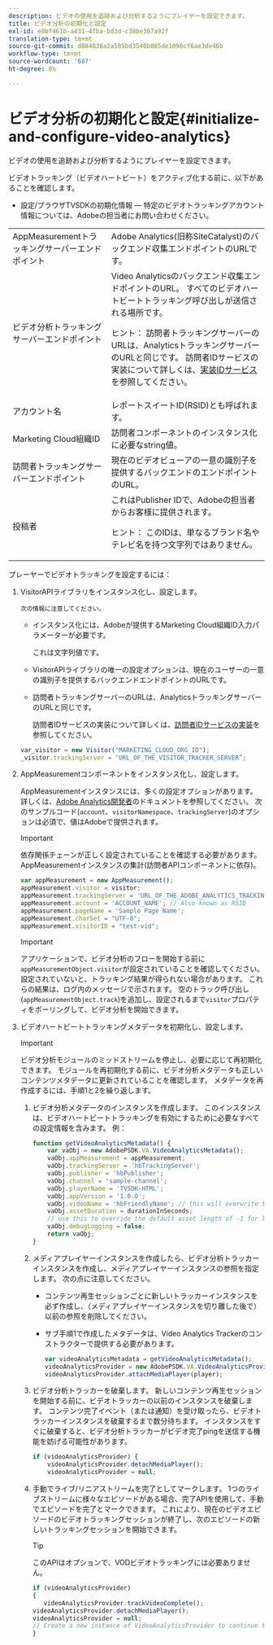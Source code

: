 ```yaml
---
description: ビデオの使用を追跡および分析するようにプレイヤーを設定できます。
title: ビデオ分析の初期化と設定
exl-id: e0bf461b-a431-4fba-bd3d-c38be307a92f
translation-type: tm+mt
source-git-commit: d884836a2a585bd3540b085de1098cf6ae3de46b
workflow-type: tm+mt
source-wordcount: '687'
ht-degree: 0%

---
```


# ビデオ分析の初期化と設定{#initialize-and-configure-video-analytics}

ビデオの使用を追跡および分析するようにプレイヤーを設定できます。

ビデオトラッキング（ビデオハートビート）をアクティブ化する前に、以下があることを確認します。

* 設定/ブラウザTVSDKの初期化情報 — 特定のビデオトラッキングアカウント情報については、Adobeの担当者にお問い合わせください。

<table id="table_3565328ABBEE4605A92EAE1ADE5D6F84">
 <tbody>
  <tr>
   <td colname="col1"> AppMeasurementトラッキングサーバーエンドポイント </td>
   <td colname="col2"> Adobe Analytics(旧称SiteCatalyst)のバックエンド収集エンドポイントのURLです。 </td>
  </tr>
  <tr>
   <td colname="col1"> ビデオ分析トラッキングサーバーエンドポイント </td>
   <td colname="col2"> Video Analyticsのバックエンド収集エンドポイントのURL。 すべてのビデオハートビートトラッキング呼び出しが送信される場所です。 <p>ヒント： 訪問者トラッキングサーバーのURLは、AnalyticsトラッキングサーバーのURLと同じです。 訪問者IDサービスの実装について詳しくは、<a href="https://marketing.adobe.com/resources/help/en_US/mcvid/mcvid-setup-target.html" format="html" scope="external">実装IDサービス</a>を参照してください。 </p> </td>
  </tr>
  <tr>
   <td colname="col1"> アカウント名 </td>
   <td colname="col2"> レポートスイートID(RSID)とも呼ばれます。 </td>
  </tr>
  <tr>
   <td colname="col1"> Marketing Cloud組織ID </td>
   <td colname="col2"> 訪問者コンポーネントのインスタンス化に必要なstring値。 </td>
  </tr>
  <tr>
   <td colname="col1"> 訪問者トラッキングサーバーエンドポイント </td>
   <td colname="col2"> 現在のビデオビューアの一意の識別子を提供するバックエンドのエンドポイントのURL。 </td>
  </tr>
  <tr>
   <td colname="col1"> 投稿者 </td>
   <td colname="col2"> これはPublisher IDで、Adobeの担当者からお客様に提供されます。 <p>ヒント： このIDは、単なるブランド名やテレビ名を持つ文字列ではありません。 </p> </td>
  </tr>
 </tbody>
</table>

プレーヤーでビデオトラッキングを設定するには：

1. VisitorAPIライブラリをインスタンス化し、設定します。

       次の情報に注意してください。
   
   * インスタンス化には、Adobeが提供するMarketing Cloud組織ID入力パラメーターが必要です。

      これは文字列値です。
   * VisitorAPIライブラリの唯一の設定オプションは、現在のユーザーの一意の識別子を提供するバックエンドエンドポイントのURLです。
   * 訪問者トラッキングサーバーのURLは、AnalyticsトラッキングサーバーのURLと同じです。

      訪問者IDサービスの実装について詳しくは、[訪問者IDサービスの実装](https://marketing.adobe.com/resources/help/en_US/mcvid/mcvid-setup-target.html)を参照してください。

   ```js
   var_visitor = new Visitor("MARKETING_CLOUD_ORG_ID");
   _visitor.trackingServer = "URL_OF_THE_VISITOR_TRACKER_SERVER”;
   ```

2. AppMeasurementコンポーネントをインスタンス化し、設定します。

   AppMeasurementインスタンスには、多くの設定オプションがあります。 詳しくは、[Adobe Analytics開発者](https://microsite.omniture.com/t2/help/en_US/reference/#Developer)のドキュメントを参照してください。 次のサンプルコード(`account`、`visitorNamespace`、`trackingServer`)のオプションは必須で、値はAdobeで提供されます。

   >[!IMPORTANT]
   >
   >依存関係チェーンが正しく設定されていることを確認する必要があります。 AppMeasurementインスタンスの集計(訪問者APIコンポーネントに依存)。

   ```js
   var appMeasurement = new AppMeasurement();
   appMeasurement.visitor = visitor;
   appMeasurement.trackingServer = 'URL_OF_THE_ADOBE_ANALYTICS_TRACKING_SERVER';
   appMeasurement.account = 'ACCOUNT_NAME'; // Also known as RSID
   appMeasurement.pageName = 'Sample Page Name';
   appMeasurement.charSet = "UTF-8";
   appMeasurement.visitorID = "test-vid";
   ```

   >[!IMPORTANT]
   >
   >アプリケーションで、ビデオ分析のフローを開始する前に`appMeasurementObject.visitor`が設定されていることを確認してください。設定されていないと、トラッキング結果が得られない場合があります。 これらの結果は、ログ内のメッセージで示されます。 空のトラック呼び出し(`appMeasurementObject.track`)を追加し、設定されるまで`visitor`プロパティをポーリングして、ビデオ分析を開始できます。

3. ビデオハートビートトラッキングメタデータを初期化し、設定します。

   >[!IMPORTANT]
   >
   >ビデオ分析モジュールのミッドストリームを停止し、必要に応じて再初期化できます。 モジュールを再初期化する前に、ビデオ分析メタデータも正しいコンテンツメタデータに更新されていることを確認します。 メタデータを再作成するには、手順1と2を繰り返します。

   1. ビデオ分析メタデータのインスタンスを作成します。
このインスタンスは、ビデオハートビートトラッキングを有効にするために必要なすべての設定情報を含みます。 例：

      ```js
      function getVideoAnalyticsMetadata() {
          var vaObj = new AdobePSDK.VA.VideoAnalyticsMetadata();
          vaObj.appMeasurement = appMeasurement;
          vaObj.trackingServer = 'hbTrackingServer';
          vaObj.publisher = 'hbPublisher';
          vaObj.channel = 'sample-channel';
          vaObj.playerName = 'TVSDK-HTML';
          vaObj.appVersion = '1.0.0';
          vaObj.videoName = 'hbFriendlyName'; // this will overwrite the ContextData variable a.media.friendlyName
          vaObj.assetDuration = durationInSeconds;
          // use this to override the default asset length of -1 for live streams
          vaObj.debugLogging = false;
          return vaObj;
      }
      ```

   2. メディアプレイヤーインスタンスを作成したら、ビデオ分析トラッカーインスタンスを作成し、メディアプレイヤーインスタンスの参照を指定します。
次の点に注意してください。

      * コンテンツ再生セッションごとに新しいトラッカーインスタンスを必ず作成し、（メディアプレイヤーインスタンスを切り離した後で）以前の参照を削除してください。
      * サブ手順1で作成したメタデータは、Video Analytics Trackerのコンストラクターで提供する必要があります。

         ```js
         var videoAnalyticsMetadata = getVideoAnalyticsMetadata();
         videoAnalyticsProvider = new AdobePSDK.VA.VideoAnalyticsProvider(videoAnalyticsMetadata);
         videoAnalyticsProvider.attachMediaPlayer(player);
         ```
   3. ビデオ分析トラッカーを破棄します。
新しいコンテンツ再生セッションを開始する前に、ビデオトラッカーの以前のインスタンスを破棄します。 コンテンツ完了イベント（または通知）を受け取ったら、ビデオトラッカーインスタンスを破棄するまで数分待ちます。 インスタンスをすぐに破棄すると、ビデオ分析トラッカーがビデオ完了pingを送信する機能を妨げる可能性があります。

      ```js
      if (videoAnalyticsProvider) {
          videoAnalyticsProvider.detachMediaPlayer();
          videoAnalyticsProvider = null;
      ```

   4. 手動でライブ/リニアストリームを完了としてマークします。
1つのライブストリームに様々なエピソードがある場合、完了APIを使用して、手動でエピソードを完了とマークできます。 これにより、現在のビデオエピソードのビデオトラッキングセッションが終了し、次のエピソードの新しいトラッキングセッションを開始できます。
      >[!TIP]
      >
      >このAPIはオプションで、VODビデオトラッキングには必要ありません。

      ```js
      if (videoAnalyticsProvider)
      {
         videoAnalyticsProvider.trackVideoComplete();
      videoAnalyticsProvider.detachMediaPlayer();
      videoAnalyticsProvider = null;
      // Create a new instance of VideoAnalyticsProvider to continue tracking.
      }
      ```
